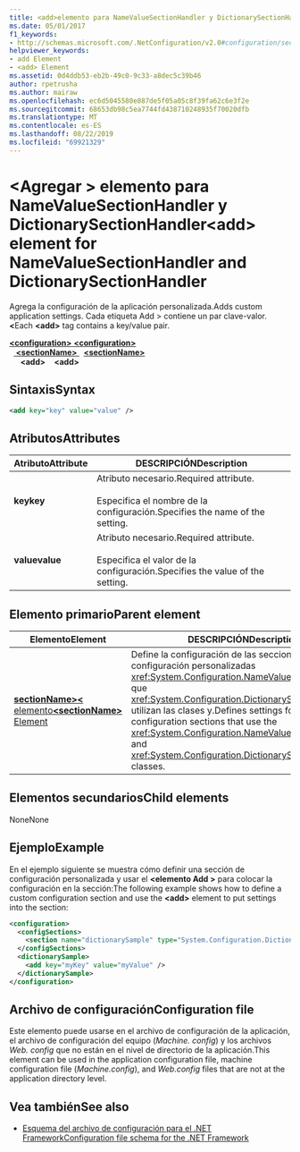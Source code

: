 ```yaml
---
title: <add>elemento para NameValueSectionHandler y DictionarySectionHandler
ms.date: 05/01/2017
f1_keywords:
- http://schemas.microsoft.com/.NetConfiguration/v2.0#configuration/sectionName/add
helpviewer_keywords:
- add Element
- <add> Element
ms.assetid: 0d4ddb53-eb2b-49c0-9c33-a8dec5c39b46
author: rpetrusha
ms.author: mairaw
ms.openlocfilehash: ec6d5045580e887de5f05a05c8f39fa62c6e3f2e
ms.sourcegitcommit: 68653db98c5ea7744fd438710248935f70020dfb
ms.translationtype: MT
ms.contentlocale: es-ES
ms.lasthandoff: 08/22/2019
ms.locfileid: "69921329"
---
```

# <a name="add-element-for-namevaluesectionhandler-and-dictionarysectionhandler"></a><span data-ttu-id="dc715-102">\<Agregar > elemento para NameValueSectionHandler y DictionarySectionHandler</span><span class="sxs-lookup"><span data-stu-id="dc715-102">\<add> element for NameValueSectionHandler and DictionarySectionHandler</span></span>

<span data-ttu-id="dc715-103">Agrega la configuración de la aplicación personalizada.</span><span class="sxs-lookup"><span data-stu-id="dc715-103">Adds custom application settings.</span></span> <span data-ttu-id="dc715-104">Cada etiqueta Add > contiene un par clave-valor.  **\<**</span><span class="sxs-lookup"><span data-stu-id="dc715-104">Each **\<add>** tag contains a key/value pair.</span></span>

<span data-ttu-id="dc715-105">[ **\<configuration>** ](configuration-element.md) </span><span class="sxs-lookup"><span data-stu-id="dc715-105">[**\<configuration>**](configuration-element.md) </span></span>  
<span data-ttu-id="dc715-106">&nbsp;&nbsp;[ **\<sectionName>** ](custom-element-2.md) </span><span class="sxs-lookup"><span data-stu-id="dc715-106">&nbsp;&nbsp;[**\<sectionName>**](custom-element-2.md) </span></span>  
<span data-ttu-id="dc715-107">&nbsp;&nbsp;&nbsp;&nbsp; **\<add>**</span><span class="sxs-lookup"><span data-stu-id="dc715-107">&nbsp;&nbsp;&nbsp;&nbsp;**\<add>**</span></span>

## <a name="syntax"></a><span data-ttu-id="dc715-108">Sintaxis</span><span class="sxs-lookup"><span data-stu-id="dc715-108">Syntax</span></span>

```xml
<add key="key" value="value" />
```

## <a name="attributes"></a><span data-ttu-id="dc715-109">Atributos</span><span class="sxs-lookup"><span data-stu-id="dc715-109">Attributes</span></span>

| <span data-ttu-id="dc715-110">Atributo</span><span class="sxs-lookup"><span data-stu-id="dc715-110">Attribute</span></span> | <span data-ttu-id="dc715-111">DESCRIPCIÓN</span><span class="sxs-lookup"><span data-stu-id="dc715-111">Description</span></span> |
| --------- | ----------- |
| <span data-ttu-id="dc715-112">**key**</span><span class="sxs-lookup"><span data-stu-id="dc715-112">**key**</span></span>   | <span data-ttu-id="dc715-113">Atributo necesario.</span><span class="sxs-lookup"><span data-stu-id="dc715-113">Required attribute.</span></span><br><br><span data-ttu-id="dc715-114">Especifica el nombre de la configuración.</span><span class="sxs-lookup"><span data-stu-id="dc715-114">Specifies the name of the setting.</span></span> |
| <span data-ttu-id="dc715-115">**value**</span><span class="sxs-lookup"><span data-stu-id="dc715-115">**value**</span></span> | <span data-ttu-id="dc715-116">Atributo necesario.</span><span class="sxs-lookup"><span data-stu-id="dc715-116">Required attribute.</span></span><br><br><span data-ttu-id="dc715-117">Especifica el valor de la configuración.</span><span class="sxs-lookup"><span data-stu-id="dc715-117">Specifies the value of the setting.</span></span> |

## <a name="parent-element"></a><span data-ttu-id="dc715-118">Elemento primario</span><span class="sxs-lookup"><span data-stu-id="dc715-118">Parent element</span></span>

| <span data-ttu-id="dc715-119">Elemento</span><span class="sxs-lookup"><span data-stu-id="dc715-119">Element</span></span> | <span data-ttu-id="dc715-120">DESCRIPCIÓN</span><span class="sxs-lookup"><span data-stu-id="dc715-120">Description</span></span> |
| ------- | ------------|
| [<span data-ttu-id="dc715-121"> **sectionName>\<** elemento</span><span class="sxs-lookup"><span data-stu-id="dc715-121">**\<sectionName>** Element</span></span>](custom-element-2.md) | <span data-ttu-id="dc715-122">Define la configuración de las secciones de configuración personalizadas <xref:System.Configuration.NameValueSectionHandler> que <xref:System.Configuration.DictionarySectionHandler> utilizan las clases y.</span><span class="sxs-lookup"><span data-stu-id="dc715-122">Defines settings for custom configuration sections that use the <xref:System.Configuration.NameValueSectionHandler> and <xref:System.Configuration.DictionarySectionHandler> classes.</span></span> |

## <a name="child-elements"></a><span data-ttu-id="dc715-123">Elementos secundarios</span><span class="sxs-lookup"><span data-stu-id="dc715-123">Child elements</span></span>

<span data-ttu-id="dc715-124">None</span><span class="sxs-lookup"><span data-stu-id="dc715-124">None</span></span>

## <a name="example"></a><span data-ttu-id="dc715-125">Ejemplo</span><span class="sxs-lookup"><span data-stu-id="dc715-125">Example</span></span>

<span data-ttu-id="dc715-126">En el ejemplo siguiente se muestra cómo definir una sección de configuración personalizada y usar el  **\<elemento Add >** para colocar la configuración en la sección:</span><span class="sxs-lookup"><span data-stu-id="dc715-126">The following example shows how to define a custom configuration section and use the **\<add>** element to put settings into the section:</span></span>

```xml
<configuration>
  <configSections>
    <section name="dictionarySample" type="System.Configuration.DictionarySectionHandler,System" />
  </configSections>
  <dictionarySample>
    <add key="myKey" value="myValue" />
  </dictionarySample>
</configuration>
```

## <a name="configuration-file"></a><span data-ttu-id="dc715-127">Archivo de configuración</span><span class="sxs-lookup"><span data-stu-id="dc715-127">Configuration file</span></span>

<span data-ttu-id="dc715-128">Este elemento puede usarse en el archivo de configuración de la aplicación, el archivo de configuración del equipo (*Machine. config*) y los archivos *Web. config* que no están en el nivel de directorio de la aplicación.</span><span class="sxs-lookup"><span data-stu-id="dc715-128">This element can be used in the application configuration file, machine configuration file (*Machine.config*), and *Web.config* files that are not at the application directory level.</span></span>

## <a name="see-also"></a><span data-ttu-id="dc715-129">Vea también</span><span class="sxs-lookup"><span data-stu-id="dc715-129">See also</span></span>

- [<span data-ttu-id="dc715-130">Esquema del archivo de configuración para el .NET Framework</span><span class="sxs-lookup"><span data-stu-id="dc715-130">Configuration file schema for the .NET Framework</span></span>](index.md)
